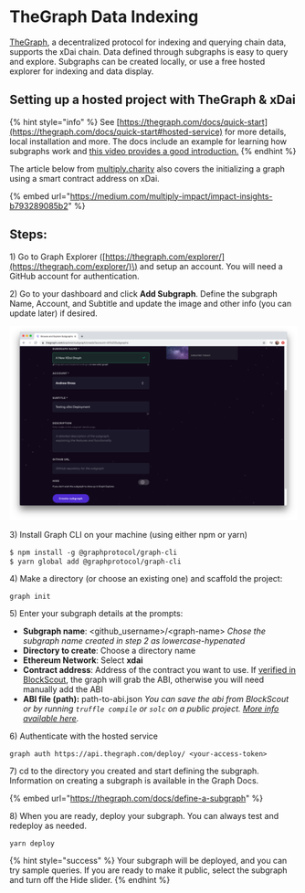 # TheGraph Data Indexing

[TheGraph](https://thegraph.com/), a decentralized protocol for indexing and querying chain data, supports the xDai chain. Data defined through subgraphs is easy to query and explore. Subgraphs can be created locally, or use a free hosted explorer for indexing and data display. 

## Setting up a hosted project with TheGraph & xDai

{% hint style="info" %}
See [https://thegraph.com/docs/quick-start](https://thegraph.com/docs/quick-start#hosted-service) for more details, local installation and more. The docs include an example for learning how subgraphs work and  [this video provides a good introduction.](https://thegraph.com/hackathons/2019/12)
{% endhint %}

The article below from [multiply.charity](https://multiply.charity/) also covers the initializing a graph using a smart contract address on xDai.

{% embed url="https://medium.com/multiply-impact/impact-insights-b793289085b2" %}

## Steps:

1\) Go to Graph Explorer \([https://thegraph.com/explorer/](https://thegraph.com/explorer/)\) and setup an account. You will need a GitHub account for authentication. 

2\) Go to your dashboard and click **Add Subgraph**. Define the subgraph Name, Account, and Subtitle and update the image and other info \(you can update later\) if desired.  


![Basic info is required to create a subgraph. You can modify later if needed.](../.gitbook/assets/xdai-graph.png)

3\) Install Graph CLI on your machine \(using either npm or yarn\)

```text
$ npm install -g @graphprotocol/graph-cli
$ yarn global add @graphprotocol/graph-cli

```

4\) Make a directory \(or choose an existing one\) and scaffold the project:

```text
graph init
```

5\) Enter your subgraph details at the prompts:

* **Subgraph name**: &lt;github\_username&gt;/&lt;graph-name&gt;  _Chose the subgraph name created in step 2 as lowercase-hypenated_ 
* **Directory to create**: Choose a directory name
* **Ethereum Network**: Select **xdai**
* **Contract address**: Address of the contract you want to use. If [verified in BlockScout](https://docs.blockscout.com/for-users/smart-contract-interaction/verifying-a-smart-contract), the graph will grab the ABI, otherwise you will need manually add the ABI
*  **ABI file \(path\):** path-to-abi.json _You can save the abi from BlockScout or by running `truffle compile` or `solc` on a public project._ [_More info available here_](https://thegraph.com/docs/define-a-subgraph#the-subgraph-manifest)_._

6\)  Authenticate with the hosted service

```text
graph auth https://api.thegraph.com/deploy/ <your-access-token>
```

7\) cd to the directory you created and start defining the subgraph. Information on creating a subgraph is available in the Graph Docs.

{% embed url="https://thegraph.com/docs/define-a-subgraph" %}

8\) When you are ready, deploy your subgraph. You can always test and redeploy as needed. 

```text
yarn deploy
```

{% hint style="success" %}
Your subgraph will be deployed, and you can try sample queries. If you are ready to make it public, select the subgraph and turn off the Hide slider.
{% endhint %}

